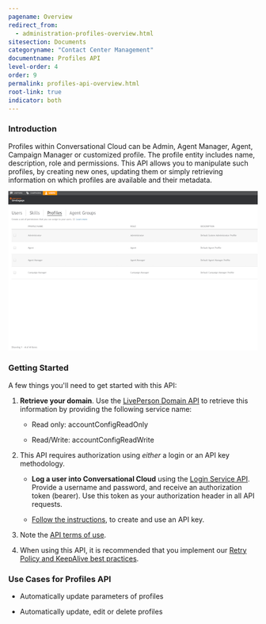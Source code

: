 ```yaml
---
pagename: Overview
redirect_from:
  - administration-profiles-overview.html
sitesection: Documents
categoryname: "Contact Center Management"
documentname: Profiles API
level-order: 4
order: 9
permalink: profiles-api-overview.html
root-link: true
indicator: both
---
```

### Introduction

Profiles within Conversational Cloud can be Admin, Agent Manager, Agent, Campaign Manager or customized profile. The profile entity includes name, description, role and permissions. This API allows you to manipulate such profiles, by creating new ones, updating them or simply retrieving information on which profiles are available and their metadata.

![ProfilesOverview](img/profiles.png)

### Getting Started

A few things you'll need to get started with this API:

1. **Retrieve your domain**. Use the [LivePerson Domain API](agent-domain-domain-api.html) to retrieve this information by providing the following service name:

	* Read only: accountConfigReadOnly

	* Read/Write: accountConfigReadWrite

2. This API requires authorization using _either_ a login or an API key methodology.

	* **Log a user into Conversational Cloud** using the [Login Service API](login-getting-started.html). Provide a username and password, and receive an authorization token (bearer). Use this token as your authorization header in all API requests.

	* [Follow the instructions](guides-gettingstarted.html), to create and use an API key.

3. Note the [API terms of use](https://www.liveperson.com/policies/apitou).

4. When using this API, it is recommended that you implement our [Retry Policy and KeepAlive best practices](guides-retry-policy.html).

### Use Cases for Profiles API

* Automatically update parameters of profiles

* Automatically update, edit or delete profiles
